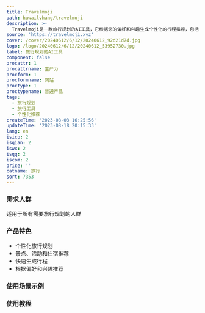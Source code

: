```yaml
---
title: Travelmoji
path: huwailvhang/travelmoji
description: >-
  Travelmoji是一款旅行规划的AI工具，它根据您的偏好和兴趣生成个性化的行程推荐，包括景点、活动和住宿。不再需要花费大量时间在搜索上，只需几秒钟即可获得您的旅行行程。
source: 'https://travelmoji.xyz'
cover: /cover/20240612/6/12/20240612_92d21d7d.jpg
logo: /logo/20240612/6/12/20240612_53952730.jpg
label: 旅行规划的AI工具
component: false
procattr: 1
procattrname: 生产力
procform: 1
procformname: 网站
proctype: 1
proctypename: 普通产品
tags:
  - 旅行规划
  - 旅行工具
  - 个性化推荐
createTime: '2023-08-03 16:25:56'
updateTime: '2023-08-18 20:15:33'
lang: en
isicp: 2
isqian: 2
iswx: 2
isqq: 2
iscom: 2
price: ''
catname: 旅行
sort: 7353
---
```




### 需求人群
适用于所有需要旅行规划的人群

### 产品特色
- 个性化旅行规划
- 景点、活动和住宿推荐
- 快速生成行程
- 根据偏好和兴趣推荐

### 使用场景示例


### 使用教程


  
